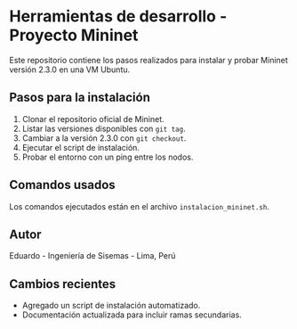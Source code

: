 # Herramientas de desarrollo - Proyecto Mininet

Este repositorio contiene los pasos realizados para instalar y probar Mininet versión 2.3.0 en una VM Ubuntu.

## Pasos para la instalación

1. Clonar el repositorio oficial de Mininet.
2. Listar las versiones disponibles con `git tag`.
3. Cambiar a la versión 2.3.0 con `git checkout`.
4. Ejecutar el script de instalación.
5. Probar el entorno con un ping entre los nodos.

## Comandos usados

Los comandos ejecutados están en el archivo `instalacion_mininet.sh`.

## Autor

Eduardo - Ingeniería de Sisemas - Lima, Perú

## Cambios recientes
- Agregado un script de instalación automatizado.
- Documentación actualizada para incluir ramas secundarias.



